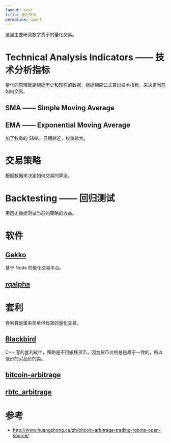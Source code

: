 ```yaml
---
layout: post
title: 量化交易
permalink: quant
---
```

这里主要研究数字货币的量化交易。

# Technical Analysis Indicators —— 技术分析指标
量化的原理就是根据历史和现在的数据，根据相应公式算出技术指标，来决定当前如何交易。

## SMA —— Simple Moving Average

## EMA —— Exponential Moving Average
加了权重的 SMA，日期越近，权重越大。

# 交易策略
根据数据来决定如何交易的算法。

# Backtesting —— 回归测试
用历史数据测试当前的策略的收益。

# 软件

## [Gekko](https://github.com/askmike/gekko)
基于 Node 的量化交易平台。

## [rqalpha](http://rqalpha.io/)

# 套利
套利算是策率简单但有效的量化交易。

## [Blackbird](https://github.com/butor/blackbird)
C++ 写的套利软件，策略是不用搬移货币，因为货币价格总是趋于一致的，所以低价的买高价的卖。

## [bitcoin-arbitrage](https://github.com/maxme/bitcoin-arbitrage)

## [rbtc_arbitrage](https://github.com/hstove/rbtc_arbitrage)

# 参考
- http://www.huangzhong.ca/zh/bitcoin-arbitrage-trading-robots-open-source/
